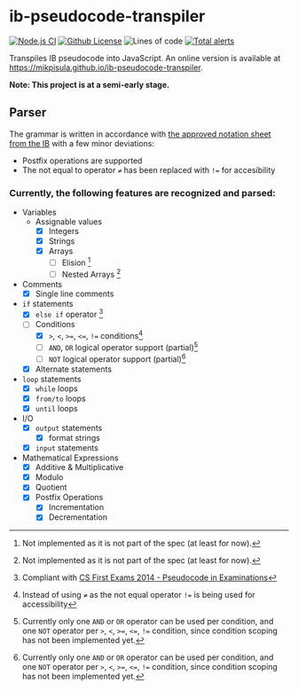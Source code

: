 # ib-pseudocode-transpiler
[![Node.js CI](https://github.com/MikPisula/ib-pseudocode-transpiler/actions/workflows/node.js.yml/badge.svg?branch=main)](https://github.com/MikPisula/ib-pseudocode-transpiler/actions/workflows/node.js.yml)
[![Github License](https://img.shields.io/github/license/MikPisula/ib-pseudocode-transpiler)](https://github.com/MikPisula/ib-pseudocode-transpiler/blob/main/LICENSE)
![Lines of code](https://img.shields.io/tokei/lines/github/MikPisula/ib-pseudocode-transpiler)
[![Total alerts](https://img.shields.io/lgtm/alerts/g/MikPisula/ib-pseudocode-transpiler.svg?logo=lgtm&logoWidth=18)](https://lgtm.com/projects/g/MikPisula/ib-pseudocode-transpiler/alerts/)

Transpiles IB pseudocode into JavaScript. An online version is available at https://mikpisula.github.io/ib-pseudocode-transpiler.

**Note: This project is at a semi-early stage.**

## Parser
The grammar is written in accordance with [the approved notation sheet from the IB](https://computersciencewiki.org/images/3/3e/Approved_notation_for_developing_pseudocode.pdf) with a few minor deviations:

- Postfix operations are supported
- The not equal to operator `≠` has been replaced with `!=` for accesibility

### Currently, the following features are recognized and parsed:
- Variables
  - Assignable values
    - [x] Integers
    - [x] Strings
    - [x] Arrays
      - [ ] Elision [^3]
      - [ ] Nested Arrays [^3]
- Comments
  - [x] Single line comments
- `if` statements
  - [x] `else if` operator [^4]
  - [ ] Conditions
    - [x] `>`, `<`, `>=`, `<=`, `!=` conditions[^1]
    - [ ] `AND`, `OR` logical operator support (partial)[^2]
    - [ ] `NOT` logical operator support (partial)[^2]
  - [x] Alternate statements
- `loop` statements
  - [x] `while` loops
  - [x] `from/to` loops
  - [x] `until` loops
- I/O
  - [x] `output` statements
    - [x] format strings
  - [x] `input` statements
- Mathematical Expressions
  - [x] Additive & Multiplicative
  - [x] Modulo
  - [x] Quotient
  - [x] Postfix Operations
    - [x] Incrementation
    - [x] Decrementation

[^1]: Instead of using `≠` as the not equal operator `!=` is being used for accessibility
[^2]: Currently only one `AND` or `OR` operator can be used per condition, and one `NOT` operator per `>`, `<`, `>=`, `<=`, `!=` condition, since condition scoping has not been implemented yet.
[^3]: Not implemented as it is not part of the spec (at least for now).
[^4]: Compliant with [CS First Exams 2014 - Pseudocode in Examinations](https://computersciencewiki.org/images/c/c6/IB-Pseudocode-rules.pdf)